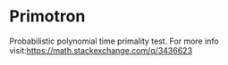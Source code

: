 # Primotron
Probabilistic polynomial time primality test. 
For more info visit:https://math.stackexchange.com/q/3436623
